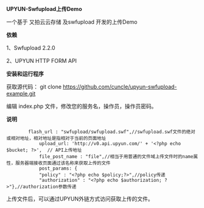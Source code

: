 **UPYUN-Swfupload上传Demo**

一个基于 又拍云云存储 及swfupload 开发的上传Demo

**依赖**

1、Swfupload 2.2.0

2、UPYUN HTTP FORM API

**安装和运行程序**

获取源代码： git clone https://github.com/cuncle/upyun-swfupload-example.git

编辑 index.php 文件，修改您的服务名，操作员，操作员密码。

**说明**

```
        flash_url : "swfupload/swfupload.swf",//swfupload.swf文件的绝对或相对地址，相对地址是指相对于当前的页面地址
			upload_url: 'http://v0.api.upyun.com/' + '<?php echo $bucket; ?>',	// API上传地址
			file_post_name : "file",//相当于用普通的文件域上传文件时的name属性，服务器端接收页面通过该名称来获取上传的文件
			post_params: {
			"policy" : "<?php echo $policy;?>",//policy传递
			"authorization" : "<?php echo $authorization; ?>"},//authorization参数传递
```

上传文件后，可以通过UPYUN外链方式访问获取上传的文件。
